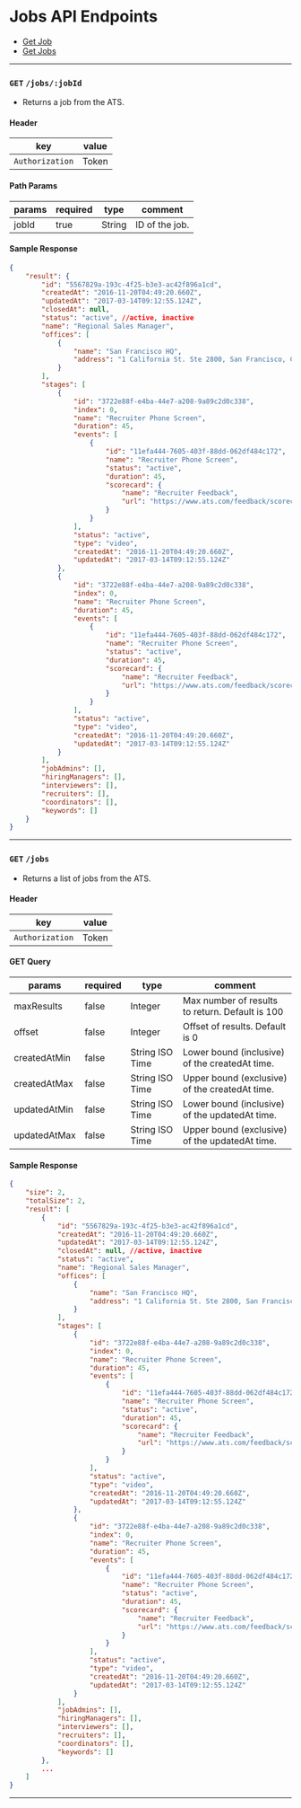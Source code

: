 # Jobs API Endpoints

* [Get Job](#get-jobs-jobId)
* [Get Jobs](#get-jobs)


---

### `GET` `/jobs/:jobId`
* Returns a job from the ATS.

####  Header
key|value
---|---
`Authorization`| Token

#### Path Params
params | required | type | comment
---|---|---|---
jobId | true | String | ID of the job.


#### Sample Response
```json
{
    "result": {
        "id": "5567829a-193c-4f25-b3e3-ac42f896a1cd",
        "createdAt": "2016-11-20T04:49:20.660Z",
        "updatedAt": "2017-03-14T09:12:55.124Z",
        "closedAt": null,
        "status": "active", //active, inactive
        "name": "Regional Sales Manager",
        "offices": [
            {
                "name": "San Francisco HQ",
                "address": "1 California St. Ste 2800, San Francisco, CA 94105"
            }
        ],
        "stages": [
            {
                "id": "3722e88f-e4ba-44e7-a208-9a89c2d0c338",
                "index": 0,
                "name": "Recruiter Phone Screen",
                "duration": 45,
                "events": [
                    {
                        "id": "11efa444-7605-403f-88dd-062df484c172",
                        "name": "Recruiter Phone Screen",
                        "status": "active",
                        "duration": 45,
                        "scorecard": {
                            "name": "Recruiter Feedback",
                            "url": "https://www.ats.com/feedback/scorecards?id=11efa444-7605-403f-88dd-062df484c172"
                        }
                    }
                ],
                "status": "active",
                "type": "video",
                "createdAt": "2016-11-20T04:49:20.660Z",
                "updatedAt": "2017-03-14T09:12:55.124Z"
            },
            {
                "id": "3722e88f-e4ba-44e7-a208-9a89c2d0c338",
                "index": 0,
                "name": "Recruiter Phone Screen",
                "duration": 45,
                "events": [
                    {
                        "id": "11efa444-7605-403f-88dd-062df484c172",
                        "name": "Recruiter Phone Screen",
                        "status": "active",
                        "duration": 45,
                        "scorecard": {
                            "name": "Recruiter Feedback",
                            "url": "https://www.ats.com/feedback/scorecards?id=11efa444-7605-403f-88dd-062df484c172"
                        }
                    }
                ],
                "status": "active",
                "type": "video",
                "createdAt": "2016-11-20T04:49:20.660Z",
                "updatedAt": "2017-03-14T09:12:55.124Z"
            }
        ],
        "jobAdmins": [],
        "hiringManagers": [],
        "interviewers": [],
        "recruiters": [],
        "coordinators": [],
        "keywords": []
    }
}

```


---


### `GET` `/jobs`
* Returns a list of jobs from the ATS.

####  Header
key|value
---|---
`Authorization`| Token

#### GET Query
params | required | type | comment
---|---|---|---
maxResults | false | Integer | Max number of results to return. Default is 100
offset | false | Integer | Offset of results. Default is 0
createdAtMin | false | String ISO Time | Lower bound (inclusive) of the createdAt time.
createdAtMax | false | String ISO Time | Upper bound (exclusive) of the createdAt time.
updatedAtMin | false | String ISO Time | Lower bound (inclusive) of the updatedAt time.
updatedAtMax | false | String ISO Time | Upper bound (exclusive) of the updatedAt time.

#### Sample Response
```json
{
    "size": 2,
    "totalSize": 2,
    "result": [
        {
            "id": "5567829a-193c-4f25-b3e3-ac42f896a1cd",
            "createdAt": "2016-11-20T04:49:20.660Z",
            "updatedAt": "2017-03-14T09:12:55.124Z",
            "closedAt": null, //active, inactive
            "status": "active",
            "name": "Regional Sales Manager",
            "offices": [
                {
                    "name": "San Francisco HQ",
                    "address": "1 California St. Ste 2800, San Francisco, CA 94105"
                }
            ],
            "stages": [
                {
                    "id": "3722e88f-e4ba-44e7-a208-9a89c2d0c338",
                    "index": 0,
                    "name": "Recruiter Phone Screen",
                    "duration": 45,
                    "events": [
                        {
                            "id": "11efa444-7605-403f-88dd-062df484c172",
                            "name": "Recruiter Phone Screen",
                            "status": "active",
                            "duration": 45,
                            "scorecard": {
                                "name": "Recruiter Feedback",
                                "url": "https://www.ats.com/feedback/scorecards?id=11efa444-7605-403f-88dd-062df484c172"
                            }
                        }
                    ],
                    "status": "active",
                    "type": "video",
                    "createdAt": "2016-11-20T04:49:20.660Z",
                    "updatedAt": "2017-03-14T09:12:55.124Z"
                },
                {
                    "id": "3722e88f-e4ba-44e7-a208-9a89c2d0c338",
                    "index": 0,
                    "name": "Recruiter Phone Screen",
                    "duration": 45,
                    "events": [
                        {
                            "id": "11efa444-7605-403f-88dd-062df484c172",
                            "name": "Recruiter Phone Screen",
                            "status": "active",
                            "duration": 45,
                            "scorecard": {
                                "name": "Recruiter Feedback",
                                "url": "https://www.ats.com/feedback/scorecards?id=11efa444-7605-403f-88dd-062df484c172"
                            }
                        }
                    ],
                    "status": "active",
                    "type": "video",
                    "createdAt": "2016-11-20T04:49:20.660Z",
                    "updatedAt": "2017-03-14T09:12:55.124Z"
                }
            ],
            "jobAdmins": [],
            "hiringManagers": [],
            "interviewers": [],
            "recruiters": [],
            "coordinators": [],
            "keywords": []
        },
        ...
    ]
}
```



---
